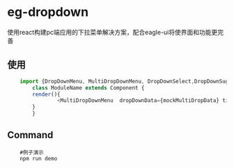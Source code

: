 # eg-dropdown

使用react构建pc端应用的下拉菜单解决方案，配合eagle-ui将使界面和功能更完善

## 使用

``` javascript
	import {DropDownMenu, MultiDropDownMenu, DropDownSelect,DropDownSuggestion} from "eg-dropdown";
    	class ModuleName extends Component {
    	render(){
    	    	<MultiDropDownMenu  dropDownData={mockMultiDropData} title="树状列表选择" ref="MultiDropDownMenu"/>
    	}
    	}
```


## Command

```	
	#例子演示	
	npm run demo	
```


